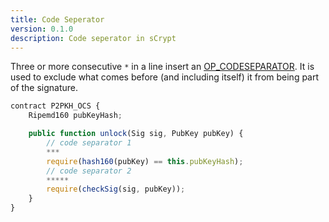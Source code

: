 ```yaml
---
title: Code Seperator
version: 0.1.0
description: Code seperator in sCrypt
---
```


Three or more consecutive `*` in a line insert an [OP_CODESEPARATOR](https://wiki.bitcoinsv.io/index.php/OP_CODESEPARATOR). It is used to exclude what comes before (and including itself) it from being part of the signature.

```javascript
contract P2PKH_OCS {
    Ripemd160 pubKeyHash;

    public function unlock(Sig sig, PubKey pubKey) {
        // code separator 1
        ***
        require(hash160(pubKey) == this.pubKeyHash);
        // code separator 2
        *****
        require(checkSig(sig, pubKey));
    }
}
```
